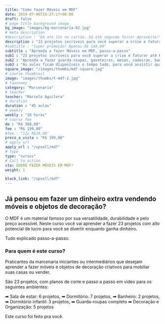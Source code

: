 ```yaml
---
title: "Como fazer Móveis em MDF"
date: 2019-07-06T15:27:17+06:00
draft: false
# page title background image
bg_image: "images/bg-marcenaria-02.jpg"
# meta description
#description : "Em até 12x no cartão. Só até segunda feira! Aproveite!"
description : "23 projetos incríveis para você superar a crise e faturar até R$ 8.000 por mês, fazendo e vendendo móveis em MDF."
#subtitle : "Super promoção! Apenas R$ 149,00"
subtitle : "Aprenda a fazer Móveis em MDF, passo-a-passo"
sub1 : "23 projetos incríveis para você superar a crise e faturar até R$ 8.000 por mês, fazendo e vendendo móveis em MDF."
sub2 : "Aprenda a fazer guarda-roupas, gaveteiros, mesas, cadeiras, bancos e muito mais. São projetos para todos os cômodos da casa."
sub3 : "As aulas ficam disponíveis o tempo todo, para você assistir quando quiser e de onde quiser. E você terá acesso a um grupo exclusivo no Telegram, para resolver todas as suas dúvidas."
square_image: "/images/thumbs/mdf-square.jpg"
# course thumbnail
image: "images/thumbs/t-mdf-2.jpg"
# taxonomy
category: "Marcenaria"
# teacher
teacher: "Marcelo Aguilera"
# duration
duration : "45 aulas"
# weekly
weekly : "10 horas"
# course fee
de : "R$ 398,00"
fee : "R$ 199,00"
#fee : "12x R$29,90"
preco_a_vista : "R$ 199,00"
# apply url
apply_url : "/upsell/mdf"
# type
type: "cursos"
# Call to action
cta: QUERO FAZER MÓVEIS EM MDF!
weight: 1

black_link: "/upsell/mdf"
---
```

## Já pensou em fazer um dinheiro extra vendendo móveis e objetos de decoração?

O MDF é um material famoso por sua versatilidade, durabilidade e pelo preço acessível. Neste curso você vai aprender a fazer 23 projetos com alto potencial de lucro para você se divertir enquanto ganha dinheiro.

Tudo explicado passo-a-passo.

### Para quem é este curso?

Praticantes da marcenaria iniciantes ou intermediários que desejam aprender a fazer móveis e objetos de decoração criativos para mobiliar suas casas ou vender.

São 23 projetos, com planos de corte e passo a passo em video para os seguintes ambientes:

➡ Sala de estar: 6 projetos,
➡ Dormitório: 7 projetos,
➡ Banheiro: 2 projetos,
➡ Dormitório infantil: 3 projetos,
➡ Guarda-roupas completo
➡ Decoração e Organização: 5 projetos

Este curso foi feito pra você.
